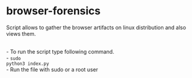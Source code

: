 # browser-forensics
Script allows to gather the browser artifacts on linux distribution and also views them. <br />

<br />- To run the script type following command.
<br />- <code>sudo python3 index.py </code>
<br />- Run the file with sudo or a root user
